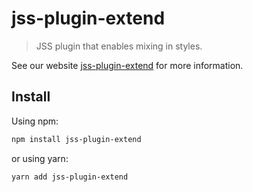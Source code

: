 # jss-plugin-extend

> JSS plugin that enables mixing in styles.

See our website [jss-plugin-extend](https://cssinjs.org/jss-plugin-extend?v=v10.0.0) for more information.

## Install

Using npm:

```sh
npm install jss-plugin-extend
```

or using yarn:

```sh
yarn add jss-plugin-extend
```
